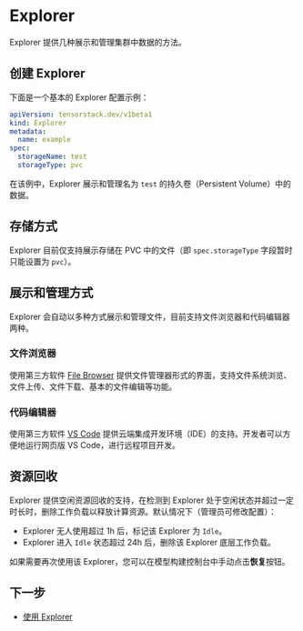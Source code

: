 # Explorer

Explorer 提供几种展示和管理集群中数据的方法。

## 创建 Explorer

下面是一个基本的 Explorer 配置示例：

```yaml
apiVersion: tensorstack.dev/v1beta1
kind: Explorer
metadata:
  name: example
spec:
  storageName: test
  storageType: pvc
```

在该例中，Explorer 展示和管理名为 `test` 的持久卷（Persistent Volume）中的数据。

## 存储方式

Explorer 目前仅支持展示存储在 PVC 中的文件（即 `spec.storageType` 字段暂时只能设置为 `pvc`）。

## 展示和管理方式

Explorer 会自动以多种方式展示和管理文件，目前支持文件浏览器和代码编辑器两种。

### 文件浏览器
  
使用第三方软件 <a target="_blank" rel="noopener noreferrer" href="https://github.com/filebrowser/filebrowser">File Browser</a> 提供文件管理器形式的界面，支持文件系统浏览、文件上传、文件下载、基本的文件编辑等功能。

### 代码编辑器

使用第三方软件 <a target="_blank" rel="noopener noreferrer" href="https://github.com/cdr/code-server">VS Code</a> 提供云端集成开发环境（IDE）的支持。开发者可以方便地运行网页版 VS Code，进行远程项目开发。

## 资源回收

Explorer 提供空闲资源回收的支持，在检测到 Explorer 处于空闲状态并超过一定时长时，删除工作负载以释放计算资源。默认情况下（管理员可修改配置）：

* Explorer 无人使用超过 1h 后，标记该 Explorer 为 `Idle`。
* Explorer 进入 `Idle` 状态超过 24h 后，删除该 Explorer 底层工作负载。

如果需要再次使用该 Explorer，您可以在模型构建控制台中手动点击**恢复**按钮。

## 下一步

- [使用 Explorer](../../tasks/use-explorer.md)
